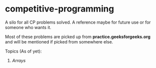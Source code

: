 # competitive-programming
A silo for all CP problems solved. A reference maybe for future use or for someone who wants it.

Most of these problems are picked up from **practice.geeksforgeeks.org** and will be mentioned if picked from somewhere else.

Topics (As of yet):
1. *Arrays*

